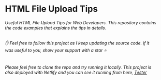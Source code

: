 # HTML File Upload Tips

###### Useful HTML File Upload Tips for Web Developers. This repository contains the code examples that explains the tips in details.

###### ✋ Feel free to follow this project as I keep updating the source code. If it was useful to you, show your support with a star ⭐

###### Please feel free to clone the repo and try running it locally. This project is also deployed with Netlify and you can see it running from here, [Tester](https://mynameisrosita.nasiwebhost.com/)

